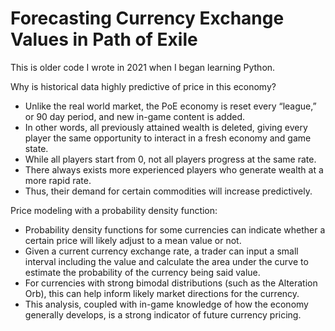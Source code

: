 # Forecasting Currency Exchange Values in Path of Exile
This is older code I wrote in 2021 when I began learning Python.

Why is historical data highly predictive of price in this economy?
* Unlike the real world market, the PoE economy is reset every “league,” or 90 day period, and new in-game content is added.
* In other words, all previously attained wealth is deleted, giving every player the same opportunity to interact in a fresh economy and game state.
* While all players start from 0, not all players progress at the same rate.
* There always exists more experienced players who generate wealth at a more rapid rate.
* Thus, their demand for certain commodities will increase predictively.

Price modeling with a probability density function:
* Probability density functions for some currencies can indicate whether a certain price will likely adjust to a mean value or not.
* Given a current currency exchange rate, a trader can input a small interval including the value and calculate the area under the curve to estimate the probability of the currency being said value.
* For currencies with strong bimodal distributions (such as the Alteration Orb), this can help inform likely market directions for the currency.
* This analysis, coupled with in-game knowledge of how the economy generally develops, is a strong indicator of future currency pricing.

